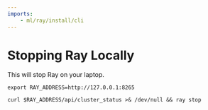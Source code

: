 ```yaml
---
imports:
    - ml/ray/install/cli
---
```


# Stopping Ray Locally

This will stop Ray on your laptop.

```shell
export RAY_ADDRESS=http://127.0.0.1:8265
```
        
```shell
curl $RAY_ADDRESS/api/cluster_status >& /dev/null && ray stop
```
